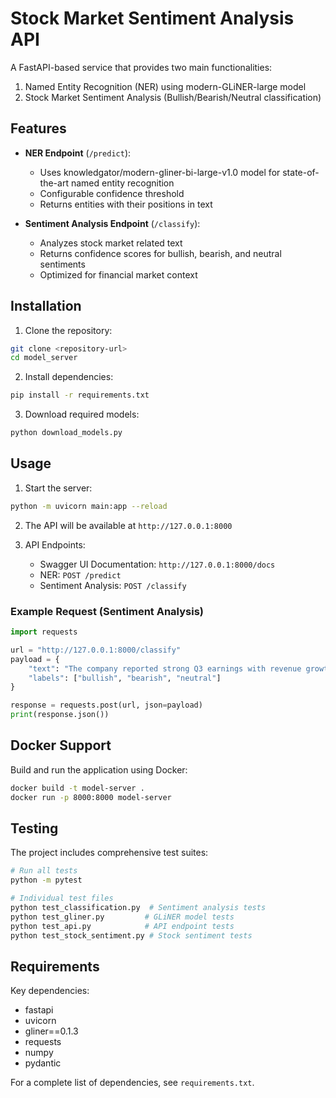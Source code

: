 # Stock Market Sentiment Analysis API

A FastAPI-based service that provides two main functionalities:
1. Named Entity Recognition (NER) using modern-GLiNER-large model
2. Stock Market Sentiment Analysis (Bullish/Bearish/Neutral classification)

## Features

- **NER Endpoint** (`/predict`):
  - Uses knowledgator/modern-gliner-bi-large-v1.0 model for state-of-the-art named entity recognition
  - Configurable confidence threshold
  - Returns entities with their positions in text

- **Sentiment Analysis Endpoint** (`/classify`):
  - Analyzes stock market related text
  - Returns confidence scores for bullish, bearish, and neutral sentiments
  - Optimized for financial market context

## Installation

1. Clone the repository:
```bash
git clone <repository-url>
cd model_server
```

2. Install dependencies:
```bash
pip install -r requirements.txt
```

3. Download required models:
```bash
python download_models.py
```

## Usage

1. Start the server:
```bash
python -m uvicorn main:app --reload
```

2. The API will be available at `http://127.0.0.1:8000`

3. API Endpoints:
   - Swagger UI Documentation: `http://127.0.0.1:8000/docs`
   - NER: `POST /predict`
   - Sentiment Analysis: `POST /classify`

### Example Request (Sentiment Analysis)

```python
import requests

url = "http://127.0.0.1:8000/classify"
payload = {
    "text": "The company reported strong Q3 earnings with revenue growth of 25%",
    "labels": ["bullish", "bearish", "neutral"]
}

response = requests.post(url, json=payload)
print(response.json())
```

## Docker Support

Build and run the application using Docker:

```bash
docker build -t model-server .
docker run -p 8000:8000 model-server
```

## Testing

The project includes comprehensive test suites:

```bash
# Run all tests
python -m pytest

# Individual test files
python test_classification.py  # Sentiment analysis tests
python test_gliner.py         # GLiNER model tests
python test_api.py            # API endpoint tests
python test_stock_sentiment.py # Stock sentiment tests
```

## Requirements

Key dependencies:
- fastapi
- uvicorn
- gliner==0.1.3
- requests
- numpy
- pydantic

For a complete list of dependencies, see `requirements.txt`.
